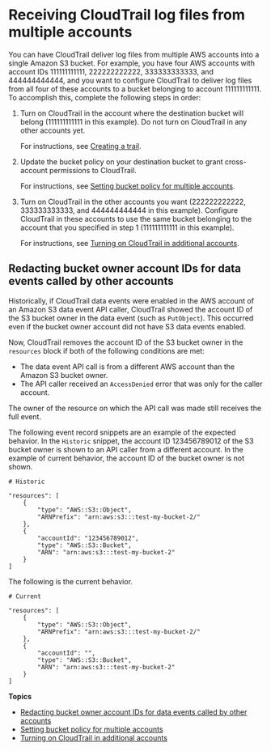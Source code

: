 # Receiving CloudTrail log files from multiple accounts<a name="cloudtrail-receive-logs-from-multiple-accounts"></a>

You can have CloudTrail deliver log files from multiple AWS accounts into a single Amazon S3 bucket\. For example, you have four AWS accounts with account IDs 111111111111, 222222222222, 333333333333, and 444444444444, and you want to configure CloudTrail to deliver log files from all four of these accounts to a bucket belonging to account 111111111111\. To accomplish this, complete the following steps in order:

1. Turn on CloudTrail in the account where the destination bucket will belong \(111111111111 in this example\)\. Do not turn on CloudTrail in any other accounts yet\.

   For instructions, see [Creating a trail](cloudtrail-create-a-trail-using-the-console-first-time.md)\.

1. Update the bucket policy on your destination bucket to grant cross\-account permissions to CloudTrail\.

   For instructions, see [Setting bucket policy for multiple accounts](cloudtrail-set-bucket-policy-for-multiple-accounts.md)\.

1. Turn on CloudTrail in the other accounts you want \(222222222222, 333333333333, and 444444444444 in this example\)\. Configure CloudTrail in these accounts to use the same bucket belonging to the account that you specified in step 1 \(111111111111 in this example\)\.

   For instructions, see [Turning on CloudTrail in additional accounts](turn-on-cloudtrail-in-additional-accounts.md)\.

## Redacting bucket owner account IDs for data events called by other accounts<a name="cloudtrail-receive-logs-s3-owner-id-redaction"></a>

Historically, if CloudTrail data events were enabled in the AWS account of an Amazon S3 data event API caller, CloudTrail showed the account ID of the S3 bucket owner in the data event \(such as `PutObject`\)\. This occurred even if the bucket owner account did not have S3 data events enabled\.

Now, CloudTrail removes the account ID of the S3 bucket owner in the `resources` block if both of the following conditions are met:
+ The data event API call is from a different AWS account than the Amazon S3 bucket owner\.
+ The API caller received an `AccessDenied` error that was only for the caller account\.

The owner of the resource on which the API call was made still receives the full event\.

The following event record snippets are an example of the expected behavior\. In the `Historic` snippet, the account ID 123456789012 of the S3 bucket owner is shown to an API caller from a different account\. In the example of current behavior, the account ID of the bucket owner is not shown\.

```
# Historic

"resources": [
    {
        "type": "AWS::S3::Object",
        "ARNPrefix": "arn:aws:s3:::test-my-bucket-2/"
    },
    {
        "accountId": "123456789012",
        "type": "AWS::S3::Bucket",
        "ARN": "arn:aws:s3:::test-my-bucket-2"
    }
]
```

The following is the current behavior\.

```
# Current

"resources": [
    {
        "type": "AWS::S3::Object",
        "ARNPrefix": "arn:aws:s3:::test-my-bucket-2/"
    },
    {
        "accountId": "",
        "type": "AWS::S3::Bucket",
        "ARN": "arn:aws:s3:::test-my-bucket-2"
    }
]
```

**Topics**
+ [Redacting bucket owner account IDs for data events called by other accounts](#cloudtrail-receive-logs-s3-owner-id-redaction)
+ [Setting bucket policy for multiple accounts](cloudtrail-set-bucket-policy-for-multiple-accounts.md)
+ [Turning on CloudTrail in additional accounts](turn-on-cloudtrail-in-additional-accounts.md)